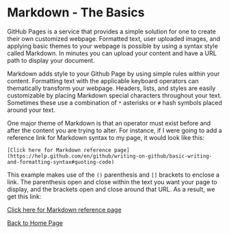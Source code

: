 # Markdown - The Basics

GitHub Pages is a service that provides a simple solution for one to create their own customized webpage.  Formatted text, user uploaded images, and applying basic themes to your webpage is possible by using a syntax style called Markdown.  In minutes you can upload your content and have a URL path to display your document.  

Markdown adds style to your Github Page by using simple rules within your content.  Formatting text with the applicable keyboard operators can thematically transform your webpage.  Headers, lists, and styles are easily customizable by placing Markdown special characters throughout your text.  Sometimes these use a combination of ```*``` asterisks or ```#``` hash symbols placed around your text.

One major theme of Markdown is that an operator must exist before and after the content you are trying to alter.  For instance, if I were going to add a reference link for Markdown syntax to my page, it would look like this:
```
[Click here for Markdown reference page](https://help.github.com/en/github/writing-on-github/basic-writing-and-formatting-syntax#quoting-code)
```

This example makes use of the ```()``` parenthesis and ```[]``` brackets to enclose a link.  The parenthesis open and close within the text you want your page to display, and the brackets open and close around that URL.  As a result, we get this link:

[Click here for Markdown reference page](https://help.github.com/en/github/writing-on-github/basic-writing-and-formatting-syntax#quoting-code)

[Back to Home Page](index.md)
